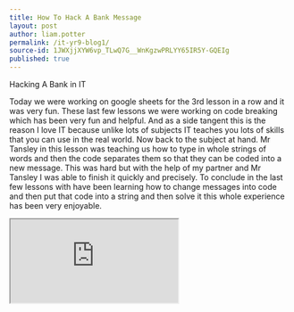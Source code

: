 ```yaml
---
title: How To Hack A Bank Message
layout: post
author: liam.potter
permalink: /it-yr9-blog1/
source-id: 1JWXjjXYW6vp_TLwQ7G__WnKgzwPRLYY65IR5Y-GQEIg
published: true
---
```

Hacking A Bank in IT

Today we were working on google sheets for the 3rd lesson in a row and it was very fun. These last few lessons we were working on code breaking which has been very fun and helpful. And as a side tangent this is the reason I love IT because unlike lots of subjects IT teaches you lots of skills that you can use in the real world. Now back to the subject at hand. Mr Tansley in this lesson was teaching us how to type in whole strings of words and then the code separates them so that they can be coded into a new message. This was hard but with the help of my partner and Mr Tansley I was able to finish it quickly and precisely. To conclude in the last few lessons with have been learning how to change messages into code and then put that code into a string and then solve it this whole experience has been very enjoyable.

<iframe src="https://docs.google.com/spreadsheets/d/e/2PACX-1vRB0O8Tkbfx93tVuAZWciWxAiTeKxooXrRzNLHJFo1ot44c66YWsGa_lEq8IpcZBKFH0c7IGCGfo5JJ/pubhtml?gid=0&amp;single=true&amp;widget=true&amp;headers=false"></iframe>

